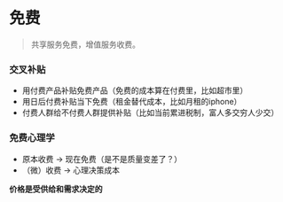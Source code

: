 # 免费

> 共享服务免费，增值服务收费。



### 交叉补贴

- 用付费产品补贴免费产品（免费的成本算在付费里，比如超市里）
- 用日后付费补贴当下免费（租金替代成本，比如月租的iphone）
- 付费人群给不付费人群提供补贴（比如当前累进税制，富人多交穷人少交）



### 免费心理学

- 原本收费 -> 现在免费（是不是质量变差了？）
- （微）收费 -> 心理决策成本



**价格是受供给和需求决定的**

